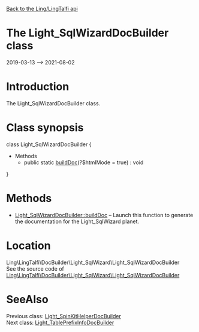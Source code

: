 [Back to the Ling/LingTalfi api](https://github.com/lingtalfi/LingTalfi/blob/master/doc/api/Ling/LingTalfi.md)



The Light_SqlWizardDocBuilder class
================
2019-03-13 --> 2021-08-02






Introduction
============

The Light_SqlWizardDocBuilder class.



Class synopsis
==============


class <span class="pl-k">Light_SqlWizardDocBuilder</span>  {

- Methods
    - public static [buildDoc](https://github.com/lingtalfi/LingTalfi/blob/master/doc/api/Ling/LingTalfi/DocBuilder/Light_SqlWizard/Light_SqlWizardDocBuilder/buildDoc.md)(?$htmlMode = true) : void

}






Methods
==============

- [Light_SqlWizardDocBuilder::buildDoc](https://github.com/lingtalfi/LingTalfi/blob/master/doc/api/Ling/LingTalfi/DocBuilder/Light_SqlWizard/Light_SqlWizardDocBuilder/buildDoc.md) &ndash; Launch this function to generate the documentation for the Light_SqlWizard planet.





Location
=============
Ling\LingTalfi\DocBuilder\Light_SqlWizard\Light_SqlWizardDocBuilder<br>
See the source code of [Ling\LingTalfi\DocBuilder\Light_SqlWizard\Light_SqlWizardDocBuilder](https://github.com/lingtalfi/LingTalfi/blob/master/DocBuilder/Light_SqlWizard/Light_SqlWizardDocBuilder.php)



SeeAlso
==============
Previous class: [Light_SpinKitHelperDocBuilder](https://github.com/lingtalfi/LingTalfi/blob/master/doc/api/Ling/LingTalfi/DocBuilder/Light_SpinKitHelper/Light_SpinKitHelperDocBuilder.md)<br>Next class: [Light_TablePrefixInfoDocBuilder](https://github.com/lingtalfi/LingTalfi/blob/master/doc/api/Ling/LingTalfi/DocBuilder/Light_TablePrefixInfo/Light_TablePrefixInfoDocBuilder.md)<br>
